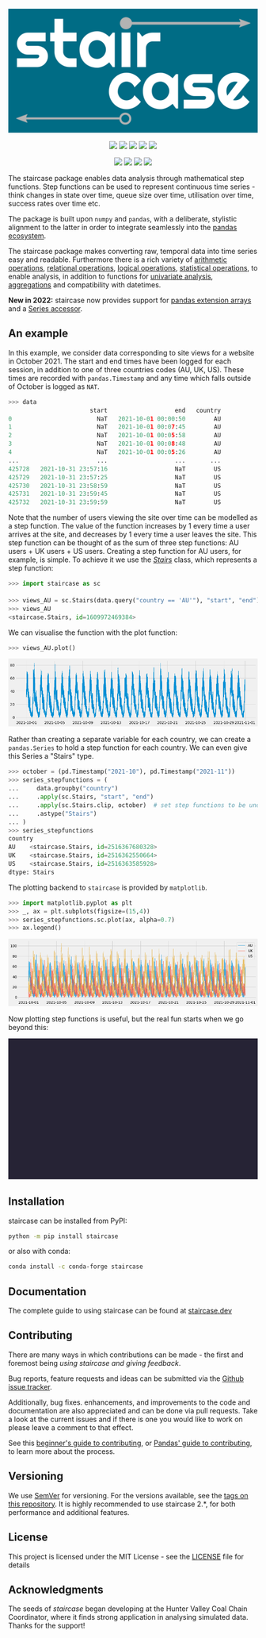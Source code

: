 <p align="center"><a href="https://github.com/staircase-dev/staircase"><img src="https://github.com/staircase-dev/staircase/blob/master/docs/img/staircase2.png?raw=true" title="staircase logo" alt="staircase logo"></a></p>


<p align="center">
	<a href="https://pepy.tech/project/staircase/" alt="PyPI downloads">
        <img src="https://pepy.tech/badge/staircase" /></a>
    <a href="https://www.python.org/" alt="Python version">
        <img src="https://img.shields.io/pypi/pyversions/staircase" /></a>
    <a href="https://pypi.org/project/staircase/" alt="PyPI version">
        <img src="https://img.shields.io/pypi/v/staircase" /></a>
    <a href="https://anaconda.org/conda-forge/staircase" alt="Conda Forge version">
        <img src="https://anaconda.org/conda-forge/staircase/badges/version.svg?branch=master&kill_cache=1" /></a>
    <a href="https://github.com/staircase-dev/staircase/blob/master/LICENSE" alt="License">
        <img src="http://img.shields.io/:license-mit-blue.svg?style=flat-square"></a>
</p>
<p align="center">
	<a href="https://github.com/staircase-dev/staircase/actions/workflows/ci.yml" alt"Github CI">
		<img src="https://github.com/staircase-dev/staircase/actions/workflows/ci.yml/badge.svg"/></a>
    <a href="https://www.staircase.dev/en/latest/" alt="Documentation">
        <img src="https://readthedocs.org/projects/railing/badge/?version=latest" /></a>
	<a href="https://app.codacy.com/gh/staircase-dev/staircase/dashboard" alt="Codacy Grade">
        <img src="https://app.codacy.com/project/badge/Grade/845ecfb2fd6748cc87a66f9a97cd9492" /></a>	
	<a href="https://app.codecov.io/gh/staircase-dev/staircase"  alt="Codecov coverage">
		<img src="https://codecov.io/gh/staircase-dev/staircase/branch/master/graph/badge.svg"/></a>
</p>

The staircase package enables data analysis through mathematical step functions. Step functions can be used to represent continuous time series - think changes in state over time, queue size over time, utilisation over time, success rates over time etc.

The package is built upon `numpy` and `pandas`, with a deliberate, stylistic alignment to the latter in order to integrate seamlessly into the [pandas ecosystem](https://pandas.pydata.org/docs/ecosystem.html).

The staircase package makes converting raw, temporal data into time series easy and readable. Furthermore there is a rich variety of [arithmetic operations](https://www.staircase.dev/en/latest/reference/Stairs.html#arithmetic-operators), [relational operations](https://www.staircase.dev/en/latest/reference/Stairs.html#relational-operators), [logical operations](https://www.staircase.dev/en/latest/reference/Stairs.html#logical-operators), [statistical operations](https://www.staircase.dev/en/latest/reference/Stairs.html#statistical-operators), to enable analysis, in addition to functions for [univariate analysis](https://www.staircase.dev/en/latest/reference/Stairs.html#summary-statistics), [aggregations](https://www.staircase.dev/en/latest/reference/arrays.html#aggregation) and compatibility with datetimes.

**New in 2022:** staircase now provides support for [pandas extension arrays](https://pandas.pydata.org/docs/ecosystem.html#extension-data-types) and a [Series accessor](https://www.staircase.dev/en/latest/user_guide/arraymethods.html).


## An example

In this example, we consider data corresponding to site views for a website in October 2021.  The start and end times have been logged for each session, in addition to one of three countries codes (AU, UK, US).  These times are recorded with `pandas.Timestamp` and any time which falls outside of October is logged as `NAT`.


```python
>>> data
                       start                   end   country
0                        NaT   2021-10-01 00:00:50        AU
1                        NaT   2021-10-01 00:07:45        AU
2                        NaT   2021-10-01 00:05:58        AU
3                        NaT   2021-10-01 00:08:48        AU
4                        NaT   2021-10-01 00:05:26        AU
...                      ...                   ...       ...
425728   2021-10-31 23:57:16                   NaT        US
425729   2021-10-31 23:57:25                   NaT        US
425730   2021-10-31 23:58:59                   NaT        US
425731   2021-10-31 23:59:45                   NaT        US
425732   2021-10-31 23:59:59                   NaT        US
```

Note that the number of users viewing the site over time can be modelled as a step function.  The value of the function increases by 1 every time a user arrives at the site, and decreases by 1 every time a user leaves the site.  This step function can be thought of as the sum of three step functions: AU users + UK users + US users.  Creating a step function for AU users, for example, is simple.  To achieve it we use the *[Stairs](https://www.staircase.dev/en/latest/reference/Stairs.html)* class, which represents a step function:


```python
>>> import staircase as sc

>>> views_AU = sc.Stairs(data.query("country == 'AU'"), "start", "end")
>>> views_AU
<staircase.Stairs, id=1609972469384>
```

We can visualise the function with the plot function:
```python
>>> views_AU.plot()
```
<p align="left"><img src="https://github.com/staircase-dev/staircase/blob/master/docs/img/AU_views.png?raw=true" title="AU views example" alt="AU views example"></p>

Rather than creating a separate variable for each country, we can create a `pandas.Series` to hold a step function for each country.  We can even give this Series a "Stairs" type.

```python
>>> october = (pd.Timestamp("2021-10"), pd.Timestamp("2021-11"))
>>> series_stepfunctions = (
...     data.groupby("country")
...     .apply(sc.Stairs, "start", "end")
...     .apply(sc.Stairs.clip, october)  # set step functions to be undefined outside of October
...     .astype("Stairs")
... )
>>> series_stepfunctions
country
AU    <staircase.Stairs, id=2516367680328>
UK    <staircase.Stairs, id=2516362550664>
US    <staircase.Stairs, id=2516363585928>
dtype: Stairs
```

The plotting backend to `staircase` is provided by `matplotlib`.

```python
>>> import matplotlib.pyplot as plt
>>> _, ax = plt.subplots(figsize=(15,4))
>>> series_stepfunctions.sc.plot(ax, alpha=0.7)
>>> ax.legend()
```
<p align="left"><img src="https://github.com/staircase-dev/staircase/blob/master/docs/img/all_views.png?raw=true" title="all views example" alt="all views example"></p>

Now plotting step functions is useful, but the real fun starts when we go beyond this:

<p align="left"><img src="https://github.com/staircase-dev/staircase/blob/master/docs/img/staircase_analysis.gif?raw=true" title="staircase analysis examples" alt="staircase analysis examples"></p>


## Installation

staircase can be installed from PyPI:

```bash
python -m pip install staircase
```

or also with conda:

```bash
conda install -c conda-forge staircase
```

## Documentation
The complete guide to using staircase can be found at [staircase.dev](https://www.staircase.dev)

## Contributing
There are many ways in which contributions can be made - the first and foremost being *using staircase and giving feedback*.

Bug reports, feature requests and ideas can be submitted via the [Github issue tracker](https://github.com/staircase-dev/staircase/issues).

Additionally, bug fixes. enhancements, and improvements to the code and documentation are also appreciated and can be done via pull requests.
Take a look at the current issues and if there is one you would like to work on please leave a comment to that effect.

See this [beginner's guide to contributing](https://github.com/firstcontributions/first-contributions), or [Pandas' guide to contributing](https://pandas.pydata.org/pandas-docs/stable/development/contributing.html), to learn more about the process.


## Versioning

We use [SemVer](http://semver.org/) for versioning. For the versions available, see the [tags on this repository](https://github.com/staircase-dev/staircase/tags).  It is highly recommended to use staircase 2.*, for both performance and additional features.


## License

This project is licensed under the MIT License - see the [LICENSE](https://github.com/staircase-dev/staircase/blob/master/LICENSE) file for details

## Acknowledgments

The seeds of *staircase* began developing at the Hunter Valley Coal Chain Coordinator, where it finds strong application in analysing simulated data.  Thanks for the support!
